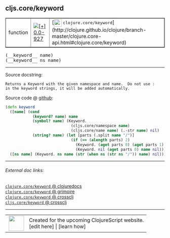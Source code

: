 ## cljs.core/keyword



 <table border="1">
<tr>
<td>function</td>
<td><a href="https://github.com/cljsinfo/cljs-api-docs/tree/0.0-927"><img valign="middle" alt="[+] 0.0-927" title="Added in 0.0-927" src="https://img.shields.io/badge/+-0.0--927-lightgrey.svg"></a> </td>
<td>
[<img height="24px" valign="middle" src="http://i.imgur.com/1GjPKvB.png"> <samp>clojure.core/keyword</samp>](http://clojure.github.io/clojure/branch-master/clojure.core-api.html#clojure.core/keyword)
</td>
</tr>
</table>


 <samp>
(__keyword__ name)<br>
</samp>
 <samp>
(__keyword__ ns name)<br>
</samp>

---





Source docstring:

```
Returns a Keyword with the given namespace and name.  Do not use :
in the keyword strings, it will be added automatically.
```


Source code @ [github](https://github.com/clojure/clojurescript/blob/r2199/src/cljs/cljs/core.cljs#L2137-L2149):

```clj
(defn keyword
  ([name] (cond
            (keyword? name) name
            (symbol? name) (Keyword.
                             (cljs.core/namespace name)
                             (cljs.core/name name) (.-str name) nil)
            (string? name) (let [parts (.split name "/")]
                             (if (== (alength parts) 2)
                               (Keyword. (aget parts 0) (aget parts 1) name nil)
                               (Keyword. nil (aget parts 0) name nil)))))
  ([ns name] (Keyword. ns name (str (when ns (str ns "/")) name) nil)))
```

<!--
Repo - tag - source tree - lines:

 <pre>
clojurescript @ r2199
└── src
    └── cljs
        └── cljs
            └── <ins>[core.cljs:2137-2149](https://github.com/clojure/clojurescript/blob/r2199/src/cljs/cljs/core.cljs#L2137-L2149)</ins>
</pre>

-->

---



###### External doc links:

[`clojure.core/keyword` @ clojuredocs](http://clojuredocs.org/clojure.core/keyword)<br>
[`clojure.core/keyword` @ grimoire](http://conj.io/store/v1/org.clojure/clojure/1.7.0-beta3/clj/clojure.core/keyword/)<br>
[`clojure.core/keyword` @ crossclj](http://crossclj.info/fun/clojure.core/keyword.html)<br>
[`cljs.core/keyword` @ crossclj](http://crossclj.info/fun/cljs.core.cljs/keyword.html)<br>

---

 <table>
<tr><td>
<img valign="middle" align="right" width="48px" src="http://i.imgur.com/Hi20huC.png">
</td><td>
Created for the upcoming ClojureScript website.<br>
[edit here] | [learn how]
</td></tr></table>

[edit here]:https://github.com/cljsinfo/cljs-api-docs/blob/master/cljsdoc/cljs.core/keyword.cljsdoc
[learn how]:https://github.com/cljsinfo/cljs-api-docs/wiki/cljsdoc-files

<!--

This information was too distracting to show to readers, but I'll leave it
commented here since it is helpful to:

- pretty-print the data used to generate this document
- and show how to retrieve that data



The API data for this symbol:

```clj
{:ns "cljs.core",
 :name "keyword",
 :signature ["[name]" "[ns name]"],
 :history [["+" "0.0-927"]],
 :type "function",
 :full-name-encode "cljs.core/keyword",
 :source {:code "(defn keyword\n  ([name] (cond\n            (keyword? name) name\n            (symbol? name) (Keyword.\n                             (cljs.core/namespace name)\n                             (cljs.core/name name) (.-str name) nil)\n            (string? name) (let [parts (.split name \"/\")]\n                             (if (== (alength parts) 2)\n                               (Keyword. (aget parts 0) (aget parts 1) name nil)\n                               (Keyword. nil (aget parts 0) name nil)))))\n  ([ns name] (Keyword. ns name (str (when ns (str ns \"/\")) name) nil)))",
          :title "Source code",
          :repo "clojurescript",
          :tag "r2199",
          :filename "src/cljs/cljs/core.cljs",
          :lines [2137 2149]},
 :full-name "cljs.core/keyword",
 :clj-symbol "clojure.core/keyword",
 :docstring "Returns a Keyword with the given namespace and name.  Do not use :\nin the keyword strings, it will be added automatically."}

```

Retrieve the API data for this symbol:

```clj
;; from Clojure REPL
(require '[clojure.edn :as edn])
(-> (slurp "https://raw.githubusercontent.com/cljsinfo/cljs-api-docs/catalog/cljs-api.edn")
    (edn/read-string)
    (get-in [:symbols "cljs.core/keyword"]))
```

-->
